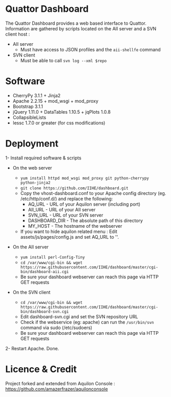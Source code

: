 Quattor Dashboard
=================

The Quattor Dashboard provides a web based interface to Quattor.
Information are gathered by scripts located on the AII server and a SVN client host :

* AII server
    - Must have access to JSON profiles and the `aii-shellfe` command
* SVN client
    - Must be able to call `svn log --xml $repo`

Software
========

* CherryPy 3.1.1 + Jinja2
* Apache 2.2.15 + mod_wsgi + mod_proxy
* Bootstrap 3.1.1
* jQuery 1.11.0 + DataTables 1.10.5 + jqPlots 1.0.8
* CollapsibleLists
* lessc 1.7.0 or greater (for css modifications)

Deployment
==========

1- Install required software & scripts

* On the web server
    - `yum install httpd mod_wsgi mod_proxy git python-cherrypy python-jinja2`
    - `git clone https://github.com/IIHE/dashboard.git`
    - Copy the vhost-dashboard.conf to your Apache config directory (eg. /etc/http/conf.d/) and replace the following:
      * AQ_URL - URL of your Aquilon server (including port)
      * AII_URL - URL of your AII server
      * SVN_URL - URL of your SVN server
      * DASHBOARD_DIR - The absolute path of this directory
      * MY_HOST - The hostname of the webserver
    - If you want to hide aquilon related menu : Edit assets/js/pages/config.js and set AQ_URL to ''.

* On the AII server
    - `yum install perl-Config-Tiny`
    - `cd /var/www/cgi-bin && wget https://raw.githubusercontent.com/IIHE/dashboard/master/cgi-bin/dashboard-aii.cgi`
    - Be sure your dashboard webserver can reach this page via HTTP GET requests

* On the SVN client
    - `cd /var/www/cgi-bin && wget https://raw.githubusercontent.com/IIHE/dashboard/master/cgi-bin/dashboard-svn.cgi`
    - Edit dashboard-svn.cgi and set the SVN repository URL
    - Check if the webservice (eg: apache) can run the `/usr/bin/svn` command via sudo (/etc/sudoers)
    - Be sure your dashboard webserver can reach this page via HTTP GET requests

2- Restart Apache. Done.

Licence & Credit
================
Project forked and extended from Aquilon Console : https://github.com/amazerfrazer/aquilonconsole
